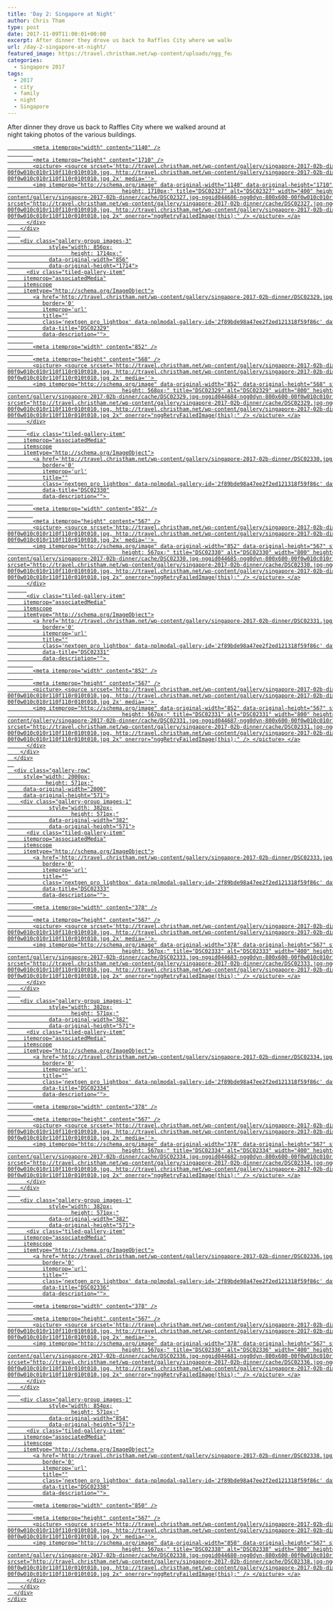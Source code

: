 ```yaml
---
title: 'Day 2: Singapore at Night'
author: Chris Tham
type: post
date: 2017-11-09T11:00:01+00:00
excerpt: After dinner they drove us back to Raffles City where we walked around at night taking photos of the various buildings.
url: /day-2-singapore-at-night/
featured_image: https://travel.christham.net/wp-content/uploads/ngg_featured/DSC02323.jpg
categories:
  - Singapore 2017
tags:
  - 2017
  - city
  - family
  - night
  - Singapore
---
```


After dinner they drove us back to Raffles City where we walked around at night taking photos of the various buildings.

<div class="gb-container gb-container-3e3159e9 alignfull">
  <div class="gb-inside-container">
    <div class="tiled-gallery type-rectangular tiled-gallery-unresized"
         data-original-width="2000"
         itemscope itemtype="http://schema.org/ImageGallery">
      <div class="gallery-row"
         style="width: 2000px;
                height: 1714px;"
         data-original-width="2000"
         data-original-height="1714">
        <div class="gallery-group images-1"
                 style="width: 1144px;
                        height: 1714px;"
                 data-original-width="1144"
                 data-original-height="1714">
          <div class="tiled-gallery-item"
         itemprop="associatedMedia"
         itemscope
         itemtype="http://schema.org/ImageObject">
            <a href='http://travel.christham.net/wp-content/gallery/singapore-2017-02b-dinner/DSC02327.jpg'
               border='0'
               itemprop='url'
               title=""
               class='nextgen_pro_lightbox' data-nplmodal-gallery-id='2f89bde98a47ee2f2ed121318f59f86c' data-ngg-protect="1"               data-image-id="4686"
               data-title="DSC02327"
               data-description=""> 
            
            <meta itemprop="width" content="1140" />
            
            <meta itemprop="height" content="1710" />
            <picture> <source srcset='http://travel.christham.net/wp-content/gallery/singapore-2017-02b-dinner/cache/DSC02327.jpg-nggid044686-ngg0dyn-800x600-00f0w010c010r110f110r010t010.jpg, http://travel.christham.net/wp-content/gallery/singapore-2017-02b-dinner/cache/DSC02327.jpg-nggid044686-ngg0dyn-1600x1200-00f0w010c010r110f110r010t010.jpg 2x' media=''> 
            <img itemprop="http://schema.org/image" data-original-width="1140" data-original-height="1710" style="width: 1140px;
                                        height: 1710px;" title="DSC02327" alt="DSC02327" width="400" height="600" src="http://travel.christham.net/wp-content/gallery/singapore-2017-02b-dinner/cache/DSC02327.jpg-nggid044686-ngg0dyn-800x600-00f0w010c010r110f110r010t010.jpg" srcset="http://travel.christham.net/wp-content/gallery/singapore-2017-02b-dinner/cache/DSC02327.jpg-nggid044686-ngg0dyn-800x600-00f0w010c010r110f110r010t010.jpg, http://travel.christham.net/wp-content/gallery/singapore-2017-02b-dinner/cache/DSC02327.jpg-nggid044686-ngg0dyn-1600x1200-00f0w010c010r110f110r010t010.jpg 2x" onerror="nggRetryFailedImage(this);" /> </picture> </a>
          </div>
        </div>
        
        <div class="gallery-group images-3"
                 style="width: 856px;
                        height: 1714px;"
                 data-original-width="856"
                 data-original-height="1714">
          <div class="tiled-gallery-item"
         itemprop="associatedMedia"
         itemscope
         itemtype="http://schema.org/ImageObject">
            <a href='http://travel.christham.net/wp-content/gallery/singapore-2017-02b-dinner/DSC02329.jpg'
               border='0'
               itemprop='url'
               title=""
               class='nextgen_pro_lightbox' data-nplmodal-gallery-id='2f89bde98a47ee2f2ed121318f59f86c' data-ngg-protect="1"               data-image-id="4684"
               data-title="DSC02329"
               data-description=""> 
            
            <meta itemprop="width" content="852" />
            
            <meta itemprop="height" content="568" />
            <picture> <source srcset='http://travel.christham.net/wp-content/gallery/singapore-2017-02b-dinner/cache/DSC02329.jpg-nggid044684-ngg0dyn-800x600-00f0w010c010r110f110r010t010.jpg, http://travel.christham.net/wp-content/gallery/singapore-2017-02b-dinner/cache/DSC02329.jpg-nggid044684-ngg0dyn-1600x1200-00f0w010c010r110f110r010t010.jpg 2x' media=''> 
            <img itemprop="http://schema.org/image" data-original-width="852" data-original-height="568" style="width: 852px;
                                        height: 568px;" title="DSC02329" alt="DSC02329" width="800" height="533" src="http://travel.christham.net/wp-content/gallery/singapore-2017-02b-dinner/cache/DSC02329.jpg-nggid044684-ngg0dyn-800x600-00f0w010c010r110f110r010t010.jpg" srcset="http://travel.christham.net/wp-content/gallery/singapore-2017-02b-dinner/cache/DSC02329.jpg-nggid044684-ngg0dyn-800x600-00f0w010c010r110f110r010t010.jpg, http://travel.christham.net/wp-content/gallery/singapore-2017-02b-dinner/cache/DSC02329.jpg-nggid044684-ngg0dyn-1600x1200-00f0w010c010r110f110r010t010.jpg 2x" onerror="nggRetryFailedImage(this);" /> </picture> </a>
          </div>
          
          <div class="tiled-gallery-item"
         itemprop="associatedMedia"
         itemscope
         itemtype="http://schema.org/ImageObject">
            <a href='http://travel.christham.net/wp-content/gallery/singapore-2017-02b-dinner/DSC02330.jpg'
               border='0'
               itemprop='url'
               title=""
               class='nextgen_pro_lightbox' data-nplmodal-gallery-id='2f89bde98a47ee2f2ed121318f59f86c' data-ngg-protect="1"               data-image-id="4685"
               data-title="DSC02330"
               data-description=""> 
            
            <meta itemprop="width" content="852" />
            
            <meta itemprop="height" content="567" />
            <picture> <source srcset='http://travel.christham.net/wp-content/gallery/singapore-2017-02b-dinner/cache/DSC02330.jpg-nggid044685-ngg0dyn-800x600-00f0w010c010r110f110r010t010.jpg, http://travel.christham.net/wp-content/gallery/singapore-2017-02b-dinner/cache/DSC02330.jpg-nggid044685-ngg0dyn-1600x1200-00f0w010c010r110f110r010t010.jpg 2x' media=''> 
            <img itemprop="http://schema.org/image" data-original-width="852" data-original-height="567" style="width: 852px;
                                        height: 567px;" title="DSC02330" alt="DSC02330" width="800" height="533" src="http://travel.christham.net/wp-content/gallery/singapore-2017-02b-dinner/cache/DSC02330.jpg-nggid044685-ngg0dyn-800x600-00f0w010c010r110f110r010t010.jpg" srcset="http://travel.christham.net/wp-content/gallery/singapore-2017-02b-dinner/cache/DSC02330.jpg-nggid044685-ngg0dyn-800x600-00f0w010c010r110f110r010t010.jpg, http://travel.christham.net/wp-content/gallery/singapore-2017-02b-dinner/cache/DSC02330.jpg-nggid044685-ngg0dyn-1600x1200-00f0w010c010r110f110r010t010.jpg 2x" onerror="nggRetryFailedImage(this);" /> </picture> </a>
          </div>
          
          <div class="tiled-gallery-item"
         itemprop="associatedMedia"
         itemscope
         itemtype="http://schema.org/ImageObject">
            <a href='http://travel.christham.net/wp-content/gallery/singapore-2017-02b-dinner/DSC02331.jpg'
               border='0'
               itemprop='url'
               title=""
               class='nextgen_pro_lightbox' data-nplmodal-gallery-id='2f89bde98a47ee2f2ed121318f59f86c' data-ngg-protect="1"               data-image-id="4687"
               data-title="DSC02331"
               data-description=""> 
            
            <meta itemprop="width" content="852" />
            
            <meta itemprop="height" content="567" />
            <picture> <source srcset='http://travel.christham.net/wp-content/gallery/singapore-2017-02b-dinner/cache/DSC02331.jpg-nggid044687-ngg0dyn-800x600-00f0w010c010r110f110r010t010.jpg, http://travel.christham.net/wp-content/gallery/singapore-2017-02b-dinner/cache/DSC02331.jpg-nggid044687-ngg0dyn-1600x1200-00f0w010c010r110f110r010t010.jpg 2x' media=''> 
            <img itemprop="http://schema.org/image" data-original-width="852" data-original-height="567" style="width: 852px;
                                        height: 567px;" title="DSC02331" alt="DSC02331" width="800" height="533" src="http://travel.christham.net/wp-content/gallery/singapore-2017-02b-dinner/cache/DSC02331.jpg-nggid044687-ngg0dyn-800x600-00f0w010c010r110f110r010t010.jpg" srcset="http://travel.christham.net/wp-content/gallery/singapore-2017-02b-dinner/cache/DSC02331.jpg-nggid044687-ngg0dyn-800x600-00f0w010c010r110f110r010t010.jpg, http://travel.christham.net/wp-content/gallery/singapore-2017-02b-dinner/cache/DSC02331.jpg-nggid044687-ngg0dyn-1600x1200-00f0w010c010r110f110r010t010.jpg 2x" onerror="nggRetryFailedImage(this);" /> </picture> </a>
          </div>
        </div>
      </div>
      
      <div class="gallery-row"
         style="width: 2000px;
                height: 571px;"
         data-original-width="2000"
         data-original-height="571">
        <div class="gallery-group images-1"
                 style="width: 382px;
                        height: 571px;"
                 data-original-width="382"
                 data-original-height="571">
          <div class="tiled-gallery-item"
         itemprop="associatedMedia"
         itemscope
         itemtype="http://schema.org/ImageObject">
            <a href='http://travel.christham.net/wp-content/gallery/singapore-2017-02b-dinner/DSC02333.jpg'
               border='0'
               itemprop='url'
               title=""
               class='nextgen_pro_lightbox' data-nplmodal-gallery-id='2f89bde98a47ee2f2ed121318f59f86c' data-ngg-protect="1"               data-image-id="4683"
               data-title="DSC02333"
               data-description=""> 
            
            <meta itemprop="width" content="378" />
            
            <meta itemprop="height" content="567" />
            <picture> <source srcset='http://travel.christham.net/wp-content/gallery/singapore-2017-02b-dinner/cache/DSC02333.jpg-nggid044683-ngg0dyn-800x600-00f0w010c010r110f110r010t010.jpg, http://travel.christham.net/wp-content/gallery/singapore-2017-02b-dinner/cache/DSC02333.jpg-nggid044683-ngg0dyn-1600x1200-00f0w010c010r110f110r010t010.jpg 2x' media=''> 
            <img itemprop="http://schema.org/image" data-original-width="378" data-original-height="567" style="width: 378px;
                                        height: 567px;" title="DSC02333" alt="DSC02333" width="400" height="600" src="http://travel.christham.net/wp-content/gallery/singapore-2017-02b-dinner/cache/DSC02333.jpg-nggid044683-ngg0dyn-800x600-00f0w010c010r110f110r010t010.jpg" srcset="http://travel.christham.net/wp-content/gallery/singapore-2017-02b-dinner/cache/DSC02333.jpg-nggid044683-ngg0dyn-800x600-00f0w010c010r110f110r010t010.jpg, http://travel.christham.net/wp-content/gallery/singapore-2017-02b-dinner/cache/DSC02333.jpg-nggid044683-ngg0dyn-1600x1200-00f0w010c010r110f110r010t010.jpg 2x" onerror="nggRetryFailedImage(this);" /> </picture> </a>
          </div>
        </div>
        
        <div class="gallery-group images-1"
                 style="width: 382px;
                        height: 571px;"
                 data-original-width="382"
                 data-original-height="571">
          <div class="tiled-gallery-item"
         itemprop="associatedMedia"
         itemscope
         itemtype="http://schema.org/ImageObject">
            <a href='http://travel.christham.net/wp-content/gallery/singapore-2017-02b-dinner/DSC02334.jpg'
               border='0'
               itemprop='url'
               title=""
               class='nextgen_pro_lightbox' data-nplmodal-gallery-id='2f89bde98a47ee2f2ed121318f59f86c' data-ngg-protect="1"               data-image-id="4682"
               data-title="DSC02334"
               data-description=""> 
            
            <meta itemprop="width" content="378" />
            
            <meta itemprop="height" content="567" />
            <picture> <source srcset='http://travel.christham.net/wp-content/gallery/singapore-2017-02b-dinner/cache/DSC02334.jpg-nggid044682-ngg0dyn-800x600-00f0w010c010r110f110r010t010.jpg, http://travel.christham.net/wp-content/gallery/singapore-2017-02b-dinner/cache/DSC02334.jpg-nggid044682-ngg0dyn-1600x1200-00f0w010c010r110f110r010t010.jpg 2x' media=''> 
            <img itemprop="http://schema.org/image" data-original-width="378" data-original-height="567" style="width: 378px;
                                        height: 567px;" title="DSC02334" alt="DSC02334" width="400" height="600" src="http://travel.christham.net/wp-content/gallery/singapore-2017-02b-dinner/cache/DSC02334.jpg-nggid044682-ngg0dyn-800x600-00f0w010c010r110f110r010t010.jpg" srcset="http://travel.christham.net/wp-content/gallery/singapore-2017-02b-dinner/cache/DSC02334.jpg-nggid044682-ngg0dyn-800x600-00f0w010c010r110f110r010t010.jpg, http://travel.christham.net/wp-content/gallery/singapore-2017-02b-dinner/cache/DSC02334.jpg-nggid044682-ngg0dyn-1600x1200-00f0w010c010r110f110r010t010.jpg 2x" onerror="nggRetryFailedImage(this);" /> </picture> </a>
          </div>
        </div>
        
        <div class="gallery-group images-1"
                 style="width: 382px;
                        height: 571px;"
                 data-original-width="382"
                 data-original-height="571">
          <div class="tiled-gallery-item"
         itemprop="associatedMedia"
         itemscope
         itemtype="http://schema.org/ImageObject">
            <a href='http://travel.christham.net/wp-content/gallery/singapore-2017-02b-dinner/DSC02336.jpg'
               border='0'
               itemprop='url'
               title=""
               class='nextgen_pro_lightbox' data-nplmodal-gallery-id='2f89bde98a47ee2f2ed121318f59f86c' data-ngg-protect="1"               data-image-id="4681"
               data-title="DSC02336"
               data-description=""> 
            
            <meta itemprop="width" content="378" />
            
            <meta itemprop="height" content="567" />
            <picture> <source srcset='http://travel.christham.net/wp-content/gallery/singapore-2017-02b-dinner/cache/DSC02336.jpg-nggid044681-ngg0dyn-800x600-00f0w010c010r110f110r010t010.jpg, http://travel.christham.net/wp-content/gallery/singapore-2017-02b-dinner/cache/DSC02336.jpg-nggid044681-ngg0dyn-1600x1200-00f0w010c010r110f110r010t010.jpg 2x' media=''> 
            <img itemprop="http://schema.org/image" data-original-width="378" data-original-height="567" style="width: 378px;
                                        height: 567px;" title="DSC02336" alt="DSC02336" width="400" height="600" src="http://travel.christham.net/wp-content/gallery/singapore-2017-02b-dinner/cache/DSC02336.jpg-nggid044681-ngg0dyn-800x600-00f0w010c010r110f110r010t010.jpg" srcset="http://travel.christham.net/wp-content/gallery/singapore-2017-02b-dinner/cache/DSC02336.jpg-nggid044681-ngg0dyn-800x600-00f0w010c010r110f110r010t010.jpg, http://travel.christham.net/wp-content/gallery/singapore-2017-02b-dinner/cache/DSC02336.jpg-nggid044681-ngg0dyn-1600x1200-00f0w010c010r110f110r010t010.jpg 2x" onerror="nggRetryFailedImage(this);" /> </picture> </a>
          </div>
        </div>
        
        <div class="gallery-group images-1"
                 style="width: 854px;
                        height: 571px;"
                 data-original-width="854"
                 data-original-height="571">
          <div class="tiled-gallery-item"
         itemprop="associatedMedia"
         itemscope
         itemtype="http://schema.org/ImageObject">
            <a href='http://travel.christham.net/wp-content/gallery/singapore-2017-02b-dinner/DSC02338.jpg'
               border='0'
               itemprop='url'
               title=""
               class='nextgen_pro_lightbox' data-nplmodal-gallery-id='2f89bde98a47ee2f2ed121318f59f86c' data-ngg-protect="1"               data-image-id="4680"
               data-title="DSC02338"
               data-description=""> 
            
            <meta itemprop="width" content="850" />
            
            <meta itemprop="height" content="567" />
            <picture> <source srcset='http://travel.christham.net/wp-content/gallery/singapore-2017-02b-dinner/cache/DSC02338.jpg-nggid044680-ngg0dyn-800x600-00f0w010c010r110f110r010t010.jpg, http://travel.christham.net/wp-content/gallery/singapore-2017-02b-dinner/cache/DSC02338.jpg-nggid044680-ngg0dyn-1600x1200-00f0w010c010r110f110r010t010.jpg 2x' media=''> 
            <img itemprop="http://schema.org/image" data-original-width="850" data-original-height="567" style="width: 850px;
                                        height: 567px;" title="DSC02338" alt="DSC02338" width="800" height="533" src="http://travel.christham.net/wp-content/gallery/singapore-2017-02b-dinner/cache/DSC02338.jpg-nggid044680-ngg0dyn-800x600-00f0w010c010r110f110r010t010.jpg" srcset="http://travel.christham.net/wp-content/gallery/singapore-2017-02b-dinner/cache/DSC02338.jpg-nggid044680-ngg0dyn-800x600-00f0w010c010r110f110r010t010.jpg, http://travel.christham.net/wp-content/gallery/singapore-2017-02b-dinner/cache/DSC02338.jpg-nggid044680-ngg0dyn-1600x1200-00f0w010c010r110f110r010t010.jpg 2x" onerror="nggRetryFailedImage(this);" /> </picture> </a>
          </div>
        </div>
      </div>
    </div>
  </div>
</div>
